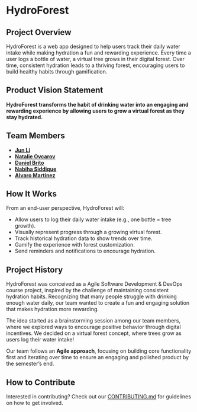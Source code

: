 # HydroForest   
## Project Overview  
HydroForest is a web app designed to help users track their daily water intake while making hydration a fun and rewarding experience. Every time a user logs a bottle of water, a virtual tree grows in their digital forest. Over time, consistent hydration leads to a thriving forest, encouraging users to build healthy habits through gamification.  

## Product Vision Statement  
**HydroForest transforms the habit of drinking water into an engaging and rewarding experience by allowing users to grow a virtual forest as they stay hydrated.**  

## Team Members  
- **[Jun Li](https://github.com/jljune9li)**  
- **[Natalie Ovcarov](https://github.com/nataliovcharov)**  
- **[Daniel Brito](https://github.com/danny031103)**
- **[Nabiha Siddique](https://github.com/ns5190)**
- **[Alvaro Martinez](https://github.com/AlvaroMartinezM)**

## How It Works  
From an end-user perspective, HydroForest will:  
-  Allow users to log their daily water intake (e.g., one bottle = tree growth).
-  Visually represent progress through a growing virtual forest.  
-  Track historical hydration data to show trends over time.  
-  Gamify the experience with forest customization.  
-  Send reminders and notifications to encourage hydration.  

## Project History  
HydroForest was conceived as a Agile Software Development & DevOps course project, inspired by the challenge of maintaining consistent hydration habits. Recognizing that many people struggle with drinking enough water daily, our team wanted to create a fun and engaging solution that makes hydration more rewarding. 

The idea started as a brainstorming session among our team members, where we explored ways to encourage positive behavior through digital incentives. We decided on a virtual forest concept, where trees grow as users log their water intake!

Our team follows an **Agile approach**, focusing on building core functionality first and iterating over time to ensure an engaging and polished product by the semester’s end.  

## How to Contribute  
Interested in contributing? Check out our [CONTRIBUTING.md](https://github.com/agiledev-students-spring2025/4-final-hydroforest/blob/master/CONTRIBUTING.md) for guidelines on how to get involved.  
